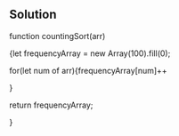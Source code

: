 ## Solution

function countingSort(arr)

{let frequencyArray = new Array(100).fill(0);

for(let num of arr){frequencyArray[num]++

}

return frequencyArray;

}
